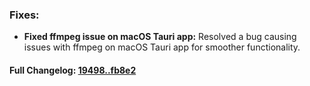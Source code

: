 ### **Fixes:**
- **Fixed ffmpeg issue on macOS Tauri app:** Resolved a bug causing issues with ffmpeg on macOS Tauri app for smoother functionality.

#### **Full Changelog:** [19498..fb8e2](https://github.com/mediar-ai/skyprompt/compare/19498..fb8e2)

